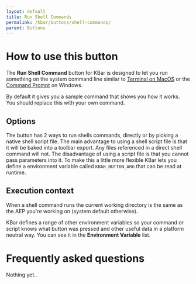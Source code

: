 ```yaml
---
layout: default
title: Run Shell Commands
permalink: /kbar/buttons/shell-commands/
parent: Buttons
---
```

# How to use this button #
The **Run Shell Command** button for KBar is designed to let you run something on the system command line similar to [Terminal on MacOS](https://support.apple.com/guide/terminal/execute-commands-and-run-tools-apdb66b5242-0d18-49fc-9c47-a2498b7c91d5/mac) or the [Command Prompt](https://docs.microsoft.com/en-us/windows-server/administration/windows-commands/windows-commands) on Windows.

By default it gives you a sample command that shows you how it works.  You should replace this with your own command.

## Options
The button has 2 ways to run shells commands, directly or by picking a native shell script file.  The main advantage to using a shell script file is that it will be baked into a toolbar export.  Any files referenced in a direct shell command will not.  The disadvantage of using a script file is that you cannot pass parameters into it.  To make this a little more flexible KBar lets you define a environment variable called `KBAR_BUTTON_ARG` that can be read at runtime.

## Execution context
When a shell command runs the current working directory is the same as the AEP you're working on (system default otherwise).

KBar defines a range of other environment variables so your command or script knows what button was pressed and other useful data in a platform neutral way.  You can see it in the **Environment Variable** list.

# Frequently asked questions #
Nothing yet..
